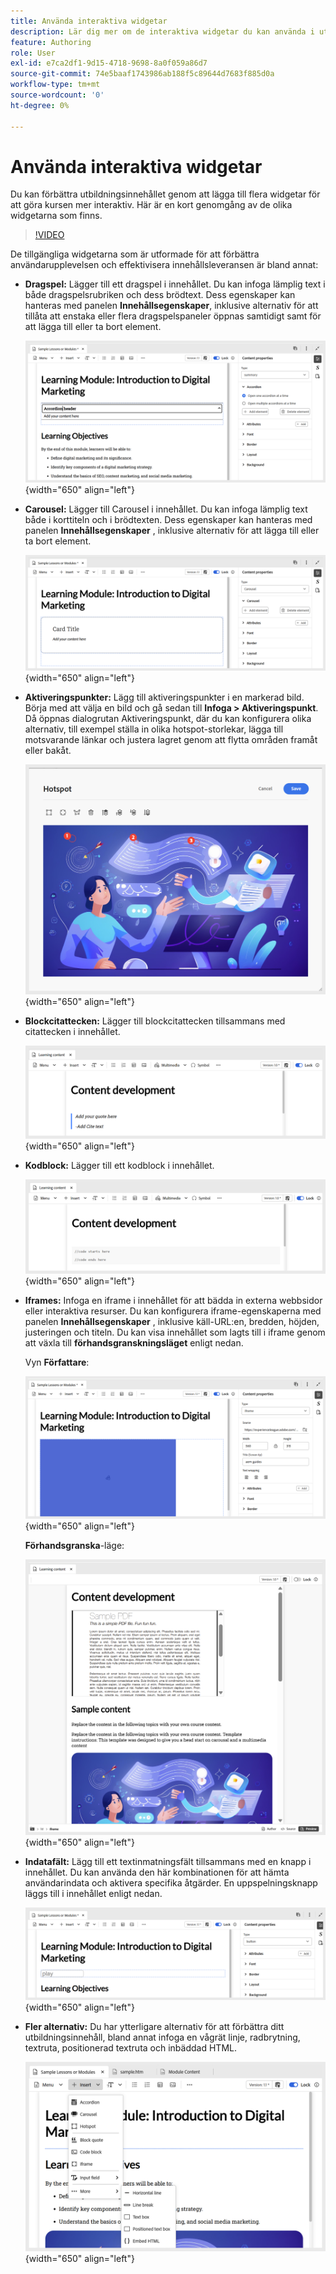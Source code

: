 ```yaml
---
title: Använda interaktiva widgetar
description: Lär dig mer om de interaktiva widgetar du kan använda i utbildningsinnehållet.
feature: Authoring
role: User
exl-id: e7ca2df1-9d15-4718-9698-8a0f059a86d7
source-git-commit: 74e5baaf1743986ab188f5c89644d7683f885d0a
workflow-type: tm+mt
source-wordcount: '0'
ht-degree: 0%

---
```


# Använda interaktiva widgetar

Du kan förbättra utbildningsinnehållet genom att lägga till flera widgetar för att göra kursen mer interaktiv. Här är en kort genomgång av de olika widgetarna som finns.

>[!VIDEO](https://video.tv.adobe.com/v/3469531/learning-content-aem-guides)


De tillgängliga widgetarna som är utformade för att förbättra användarupplevelsen och effektivisera innehållsleveransen är bland annat:

- **Dragspel:** Lägger till ett dragspel i innehållet. Du kan infoga lämplig text i både dragspelsrubriken och dess brödtext. Dess egenskaper kan hanteras med panelen **Innehållsegenskaper**, inklusive alternativ för att tillåta att enstaka eller flera dragspelspaneler öppnas samtidigt samt för att lägga till eller ta bort element.

  ![](assets/accordion-learning-content.png){width="650" align="left"}

- **Carousel:** Lägger till Carousel i innehållet. Du kan infoga lämplig text både i korttiteln och i brödtexten. Dess egenskaper kan hanteras med panelen **Innehållsegenskaper** , inklusive alternativ för att lägga till eller ta bort element.

  ![](assets/carousal-learning-content.png){width="650" align="left"}

- **Aktiveringspunkter:** Lägg till aktiveringspunkter i en markerad bild. Börja med att välja en bild och gå sedan till **Infoga > Aktiveringspunkt**. Då öppnas dialogrutan Aktiveringspunkt, där du kan konfigurera olika alternativ, till exempel ställa in olika hotspot-storlekar, lägga till motsvarande länkar och justera lagret genom att flytta områden framåt eller bakåt.

  ![](assets/hotspot-learning-content.png){width="650" align="left"}

- **Blockcitattecken:** Lägger till blockcitattecken tillsammans med citattecken i innehållet.

  ![](assets/block-quote-learning-content.png){width="650" align="left"}

- **Kodblock:** Lägger till ett kodblock i innehållet.

  ![](assets/code-block-learning-content.png){width="650" align="left"}

- **Iframes:** Infoga en iframe i innehållet för att bädda in externa webbsidor eller interaktiva resurser. Du kan konfigurera iframe-egenskaperna med panelen **Innehållsegenskaper** , inklusive käll-URL:en, bredden, höjden, justeringen och titeln. Du kan visa innehållet som lagts till i iframe genom att växla till **förhandsgranskningsläget** enligt nedan.

  Vyn **Författare**:

  ![](assets/iframe-learning-content.png){width="650" align="left"}


  **Förhandsgranska**-läge:

  ![](assets/iframe-learning-content-preview.png){width="650" align="left"}

- **Indatafält:** Lägg till ett textinmatningsfält tillsammans med en knapp i innehållet. Du kan använda den här kombinationen för att hämta användarindata och aktivera specifika åtgärder. En uppspelningsknapp läggs till i innehållet enligt nedan.

  ![](assets/button-learning-content.png){width="650" align="left"}

- **Fler alternativ:** Du har ytterligare alternativ för att förbättra ditt utbildningsinnehåll, bland annat infoga en vågrät linje, radbrytning, textruta, positionerad textruta och inbäddad HTML.

  ![](assets/more-options-learning-content.png){width="650" align="left"}
